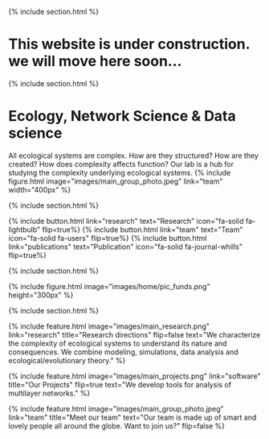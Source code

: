 ---
---

{% include section.html %}

# This website is under construction. we will move here soon...

{% include section.html %}

# Ecology, Network Science & Data science

All ecological systems are complex. How are they structured? How are they created? How does complexity affects function? Our lab is a hub for studying the complexity underlying ecological systems. 
{%
  include figure.html
  image="images/main_group_photo.jpeg"
  link="team"
  width="400px"
%}

{% include section.html %}

{% include button.html link="research" text="Research" icon="fa-solid fa-lightbulb" flip=true%} {% include button.html link="team" text="Team" icon="fa-solid fa-users" flip=true%} {% include button.html link="publications" text="Publication" icon="fa-solid fa-journal-whills" flip=true%}

{% include section.html %}

{%
  include figure.html
  image="images/home/pic_funds.png"
  height="300px"
%}

{% include section.html %}

<!--
{% capture text %}

We characterize the complexity of ecological systems to understand its nature and consequences. We combine modeling, simulations, data analysis and ecological/evolutionary theory. 

{%  include button.html
  link="publications"
  text="Publications"
  icon="fa-solid fa-arrow-right"
  flip=true
%}

{%  include button.html
  link="research"
  text="Research directions"
  icon="fa-solid fa-arrow-right"
  flip=true
%}

{% endcapture %}
-->

{%
  include feature.html
  image="images/main_research.png"
  link="research"
  title="Research directions"
  flip=false
  text="We characterize the complexity of ecological systems to understand its nature and consequences. We combine modeling, simulations, data analysis and ecological/evolutionary theory."
%}

<!--
{% capture text %}

We develop tools for analysis of multilayer networks.

{%
  include button.html
  link="software"
  text="Software"
  icon="fa-solid fa-arrow-right"
  flip=true
%}

{% endcapture %}
-->

{%
  include feature.html
  image="images/main_projects.png"
  link="software"
  title="Our Projects"
  flip=true
  text="We develop tools for analysis of multilayer networks."
%}

<!--
{% capture text %}

Our team is composed of students, post-docs and research associates from multiple countries. We emphasize team work and social life.

{%
  include button.html
  link="team"
  text="Meet our team"
  icon="fa-solid fa-arrow-right"
  flip=true
%}

{% endcapture %}
-->

{%
  include feature.html
  image="images/main_group_photo.jpeg"
  link="team"
  title="Meet our team"
  text="Our team is made up of smart and lovely people all around the globe. Want to join us?"
  flip=false
%}
